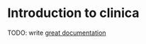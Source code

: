 # Introduction to clinica

TODO: write [great documentation](http://jacobian.org/writing/what-to-write/)
